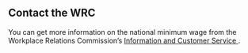 ##  Contact the WRC

You can get more information on the national minimum wage from the Workplace
Relations Commission’s [ Information and Customer Service
](https://www.workplacerelations.ie/en/contact_us/contact-details/) .
